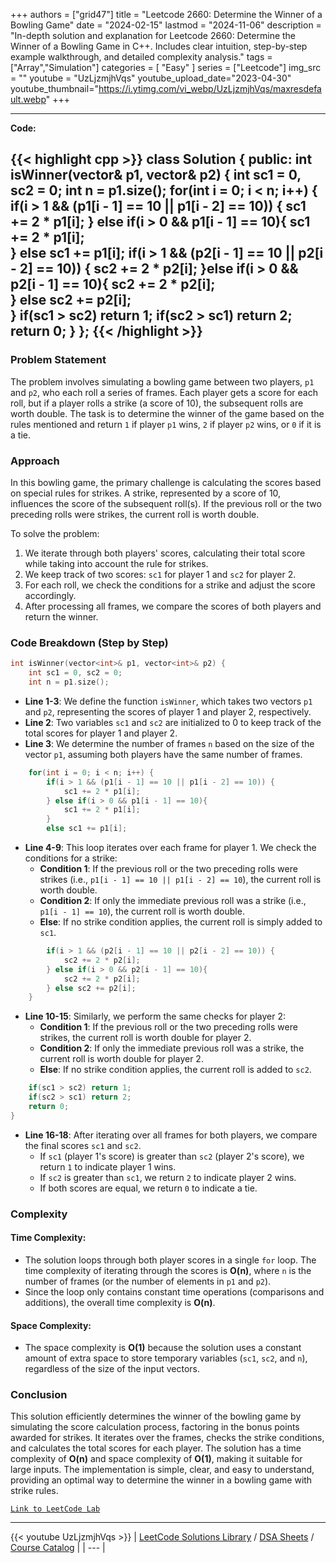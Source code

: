 
+++
authors = ["grid47"]
title = "Leetcode 2660: Determine the Winner of a Bowling Game"
date = "2024-02-15"
lastmod = "2024-11-06"
description = "In-depth solution and explanation for Leetcode 2660: Determine the Winner of a Bowling Game in C++. Includes clear intuition, step-by-step example walkthrough, and detailed complexity analysis."
tags = ["Array","Simulation"]
categories = [
    "Easy"
]
series = ["Leetcode"]
img_src = ""
youtube = "UzLjzmjhVqs"
youtube_upload_date="2023-04-30"
youtube_thumbnail="https://i.ytimg.com/vi_webp/UzLjzmjhVqs/maxresdefault.webp"
+++



---
**Code:**

{{< highlight cpp >}}
class Solution {
public:
    int isWinner(vector<int>& p1, vector<int>& p2) {
        int sc1 = 0, sc2 = 0;
        int n = p1.size();
        for(int i = 0; i < n; i++) {
            if(i > 1 && (p1[i - 1] == 10 || p1[i - 2] == 10)) {
                sc1 += 2 * p1[i];
            } else if(i > 0 && p1[i - 1] == 10){
                sc1 += 2 * p1[i];                
            }
            else sc1 += p1[i];
            if(i > 1 && (p2[i - 1] == 10 || p2[i - 2] == 10)) {
                sc2 += 2 * p2[i];
            }else if(i > 0 && p2[i - 1] == 10){
                sc2 += 2 * p2[i];                
            } else sc2 += p2[i];            
        }
        if(sc1 > sc2) return 1;
        if(sc2 > sc1) return 2;
        return 0;
    }
};
{{< /highlight >}}
---

### Problem Statement

The problem involves simulating a bowling game between two players, `p1` and `p2`, who each roll a series of frames. Each player gets a score for each roll, but if a player rolls a strike (a score of 10), the subsequent rolls are worth double. The task is to determine the winner of the game based on the rules mentioned and return `1` if player `p1` wins, `2` if player `p2` wins, or `0` if it is a tie.

### Approach

In this bowling game, the primary challenge is calculating the scores based on special rules for strikes. A strike, represented by a score of 10, influences the score of the subsequent roll(s). If the previous roll or the two preceding rolls were strikes, the current roll is worth double. 

To solve the problem:
1. We iterate through both players' scores, calculating their total score while taking into account the rule for strikes.
2. We keep track of two scores: `sc1` for player 1 and `sc2` for player 2.
3. For each roll, we check the conditions for a strike and adjust the score accordingly.
4. After processing all frames, we compare the scores of both players and return the winner.

### Code Breakdown (Step by Step)

```cpp
int isWinner(vector<int>& p1, vector<int>& p2) {
    int sc1 = 0, sc2 = 0;
    int n = p1.size();
```
- **Line 1-3**: We define the function `isWinner`, which takes two vectors `p1` and `p2`, representing the scores of player 1 and player 2, respectively.
- **Line 2**: Two variables `sc1` and `sc2` are initialized to 0 to keep track of the total scores for player 1 and player 2.
- **Line 3**: We determine the number of frames `n` based on the size of the vector `p1`, assuming both players have the same number of frames.

```cpp
    for(int i = 0; i < n; i++) {
        if(i > 1 && (p1[i - 1] == 10 || p1[i - 2] == 10)) {
            sc1 += 2 * p1[i];
        } else if(i > 0 && p1[i - 1] == 10){
            sc1 += 2 * p1[i];                
        }
        else sc1 += p1[i];
```
- **Line 4-9**: This loop iterates over each frame for player 1. We check the conditions for a strike:
  - **Condition 1**: If the previous roll or the two preceding rolls were strikes (i.e., `p1[i - 1] == 10 || p1[i - 2] == 10`), the current roll is worth double.
  - **Condition 2**: If only the immediate previous roll was a strike (i.e., `p1[i - 1] == 10`), the current roll is worth double.
  - **Else**: If no strike condition applies, the current roll is simply added to `sc1`.

```cpp
        if(i > 1 && (p2[i - 1] == 10 || p2[i - 2] == 10)) {
            sc2 += 2 * p2[i];
        } else if(i > 0 && p2[i - 1] == 10){
            sc2 += 2 * p2[i];                
        } else sc2 += p2[i];            
    }
```
- **Line 10-15**: Similarly, we perform the same checks for player 2:
  - **Condition 1**: If the previous roll or the two preceding rolls were strikes, the current roll is worth double for player 2.
  - **Condition 2**: If only the immediate previous roll was a strike, the current roll is worth double for player 2.
  - **Else**: If no strike condition applies, the current roll is added to `sc2`.

```cpp
    if(sc1 > sc2) return 1;
    if(sc2 > sc1) return 2;
    return 0;
}
```
- **Line 16-18**: After iterating over all frames for both players, we compare the final scores `sc1` and `sc2`.
  - If `sc1` (player 1's score) is greater than `sc2` (player 2's score), we return `1` to indicate player 1 wins.
  - If `sc2` is greater than `sc1`, we return `2` to indicate player 2 wins.
  - If both scores are equal, we return `0` to indicate a tie.

### Complexity

#### Time Complexity:
- The solution loops through both player scores in a single `for` loop. The time complexity of iterating through the scores is **O(n)**, where `n` is the number of frames (or the number of elements in `p1` and `p2`).
- Since the loop only contains constant time operations (comparisons and additions), the overall time complexity is **O(n)**.

#### Space Complexity:
- The space complexity is **O(1)** because the solution uses a constant amount of extra space to store temporary variables (`sc1`, `sc2`, and `n`), regardless of the size of the input vectors.

### Conclusion

This solution efficiently determines the winner of the bowling game by simulating the score calculation process, factoring in the bonus points awarded for strikes. It iterates over the frames, checks the strike conditions, and calculates the total scores for each player. The solution has a time complexity of **O(n)** and space complexity of **O(1)**, making it suitable for large inputs. The implementation is simple, clear, and easy to understand, providing an optimal way to determine the winner in a bowling game with strike rules.

[`Link to LeetCode Lab`](https://leetcode.com/problems/determine-the-winner-of-a-bowling-game/description/)

---
{{< youtube UzLjzmjhVqs >}}
| [LeetCode Solutions Library](https://grid47.xyz/leetcode/) / [DSA Sheets](https://grid47.xyz/sheets/) / [Course Catalog](https://grid47.xyz/courses/) |
| --- |
